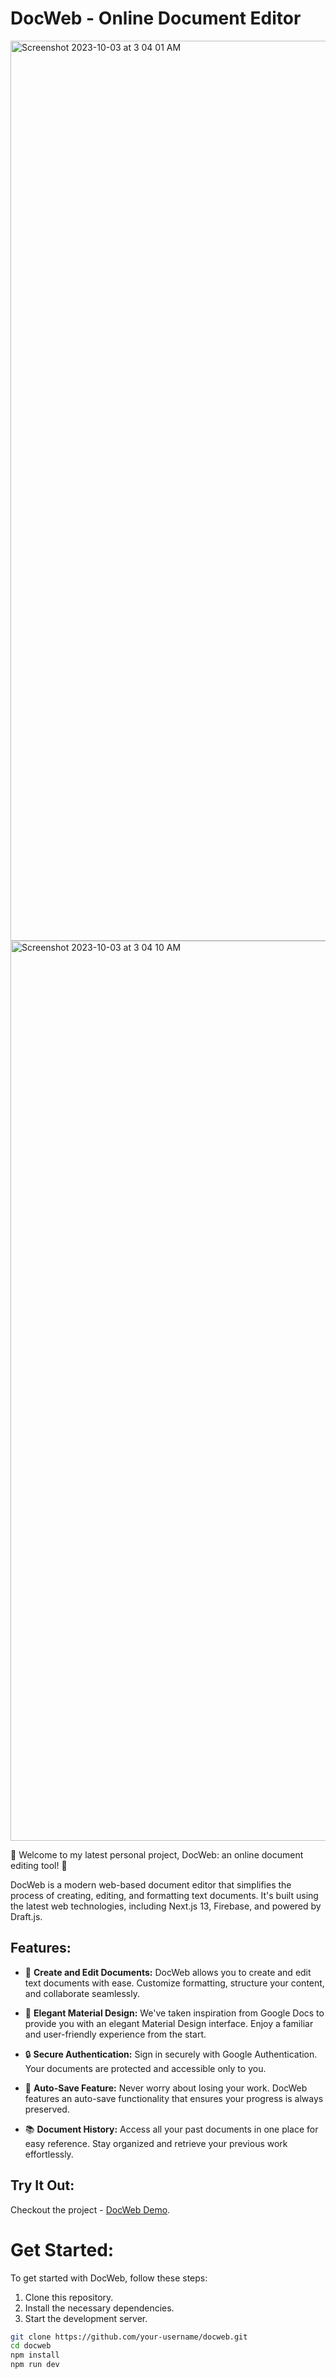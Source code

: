 # DocWeb - Online Document Editor
<img width="1440" alt="Screenshot 2023-10-03 at 3 04 01 AM" src="https://github.com/arorabhavik1001/doc-web/assets/71212695/d46b9dd0-a817-4c44-8075-b0c33f7a686b">
<img width="1440" alt="Screenshot 2023-10-03 at 3 04 10 AM" src="https://github.com/arorabhavik1001/doc-web/assets/71212695/7f62dd1e-f8e7-41c1-9f1e-dee1886dce01">

🚀 Welcome to my latest personal project, DocWeb: an online document editing tool! 📝

DocWeb is a modern web-based document editor that simplifies the process of creating, editing, and formatting text documents. It's built using the latest web technologies, including Next.js 13, Firebase, and powered by Draft.js.

## Features:

- 📝 **Create and Edit Documents:** DocWeb allows you to create and edit text documents with ease. Customize formatting, structure your content, and collaborate seamlessly.

- 🎨 **Elegant Material Design:** We've taken inspiration from Google Docs to provide you with an elegant Material Design interface. Enjoy a familiar and user-friendly experience from the start.

- 🔒 **Secure Authentication:** Sign in securely with Google Authentication. Your documents are protected and accessible only to you.

- 💾 **Auto-Save Feature:** Never worry about losing your work. DocWeb features an auto-save functionality that ensures your progress is always preserved.

- 📚 **Document History:** Access all your past documents in one place for easy reference. Stay organized and retrieve your previous work effortlessly.

## Try It Out:

Checkout the project - [DocWeb Demo](https://doc-web-rouge.vercel.app).

# Get Started:

To get started with DocWeb, follow these steps:

1. Clone this repository.
2. Install the necessary dependencies.
3. Start the development server.

```bash
git clone https://github.com/your-username/docweb.git
cd docweb
npm install
npm run dev
```
